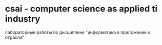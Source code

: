 # csai - computer science as applied ti industry
лабораторные работы по дисциплине "информатика в приложении к отрасли"
